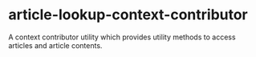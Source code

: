# article-lookup-context-contributor
A context contributor utility which provides utility methods to access articles and article contents.
